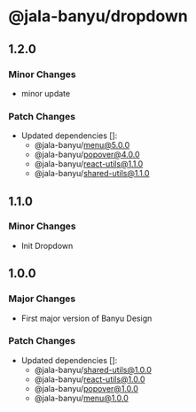 # @jala-banyu/dropdown

## 1.2.0

### Minor Changes

- minor update

### Patch Changes

- Updated dependencies []:
  - @jala-banyu/menu@5.0.0
  - @jala-banyu/popover@4.0.0
  - @jala-banyu/react-utils@1.1.0
  - @jala-banyu/shared-utils@1.1.0

## 1.1.0

### Minor Changes

- Init Dropdown

## 1.0.0

### Major Changes

- First major version of Banyu Design

### Patch Changes

- Updated dependencies []:
  - @jala-banyu/shared-utils@1.0.0
  - @jala-banyu/react-utils@1.0.0
  - @jala-banyu/popover@1.0.0
  - @jala-banyu/menu@1.0.0

